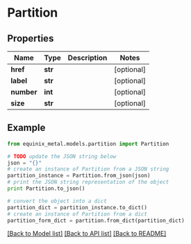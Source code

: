 # Partition


## Properties
Name | Type | Description | Notes
------------ | ------------- | ------------- | -------------
**href** | **str** |  | [optional] 
**label** | **str** |  | [optional] 
**number** | **int** |  | [optional] 
**size** | **str** |  | [optional] 

## Example

```python
from equinix_metal.models.partition import Partition

# TODO update the JSON string below
json = "{}"
# create an instance of Partition from a JSON string
partition_instance = Partition.from_json(json)
# print the JSON string representation of the object
print Partition.to_json()

# convert the object into a dict
partition_dict = partition_instance.to_dict()
# create an instance of Partition from a dict
partition_form_dict = partition.from_dict(partition_dict)
```
[[Back to Model list]](../README.md#documentation-for-models) [[Back to API list]](../README.md#documentation-for-api-endpoints) [[Back to README]](../README.md)


